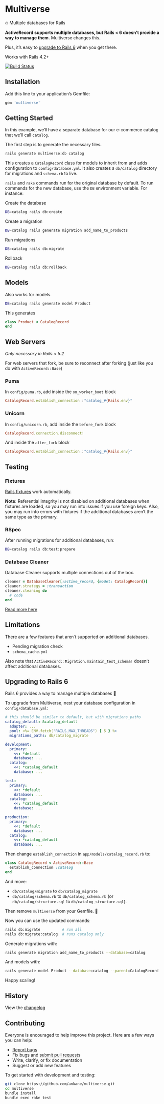 # Multiverse

:fire: Multiple databases for Rails

**ActiveRecord supports multiple databases, but Rails < 6 doesn’t provide a way to manage them.** Multiverse changes this.

Plus, it’s easy to [upgrade to Rails 6](#upgrading-to-rails-6) when you get there.

Works with Rails 4.2+

[![Build Status](https://travis-ci.org/ankane/multiverse.svg?branch=master)](https://travis-ci.org/ankane/multiverse)

## Installation

Add this line to your application’s Gemfile:

```ruby
gem 'multiverse'
```

## Getting Started

In this example, we’ll have a separate database for our e-commerce catalog that we’ll call `catalog`.

The first step is to generate the necessary files.

```sh
rails generate multiverse:db catalog
```

This creates a `CatalogRecord` class for models to inherit from and adds configuration to `config/database.yml`. It also creates a `db/catalog` directory for migrations and `schema.rb` to live.

`rails` and `rake` commands run for the original database by default. To run commands for the new database, use the `DB` environment variable. For instance:

Create the database

```sh
DB=catalog rails db:create
```

Create a migration

```sh
DB=catalog rails generate migration add_name_to_products
```

Run migrations

```sh
DB=catalog rails db:migrate
```

Rollback

```sh
DB=catalog rails db:rollback
```

## Models

Also works for models

```sh
DB=catalog rails generate model Product
```

This generates

```rb
class Product < CatalogRecord
end
```

## Web Servers

*Only necessary in Rails < 5.2*

For web servers that fork, be sure to reconnect after forking (just like you do with `ActiveRecord::Base`)

### Puma

In `config/puma.rb`, add inside the `on_worker_boot` block

```ruby
CatalogRecord.establish_connection :"catalog_#{Rails.env}"
```

### Unicorn

In `config/unicorn.rb`, add inside the `before_fork` block

```ruby
CatalogRecord.connection.disconnect!
```

And inside the `after_fork` block

```ruby
CatalogRecord.establish_connection :"catalog_#{Rails.env}"
```

## Testing

### Fixtures

[Rails fixtures](https://guides.rubyonrails.org/testing.html#the-low-down-on-fixtures) work automatically.

**Note:** Referential integrity is not disabled on additional databases when fixtures are loaded, so you may run into issues if you use foreign keys. Also, you may run into errors with fixtures if the additional databases aren’t the same type as the primary.

### RSpec

After running migrations for additional databases, run:

```sh
DB=catalog rails db:test:prepare
```

### Database Cleaner

Database Cleaner supports multiple connections out of the box.

```ruby
cleaner = DatabaseCleaner[:active_record, {model: CatalogRecord}]
cleaner.strategy = :transaction
cleaner.cleaning do
  # code
end
```

[Read more here](https://github.com/DatabaseCleaner/database_cleaner#how-to-use-with-multiple-orms)

## Limitations

There are a few features that aren’t supported on additional databases.

- Pending migration check
- `schema_cache.yml`

Also note that `ActiveRecord::Migration.maintain_test_schema!` doesn’t affect additional databases.

## Upgrading to Rails 6

Rails 6 provides a way to manage multiple databases :tada:

To upgrade from Multiverse, nest your database configuration in `config/database.yml`:

```yml
# this should be similar to default, but with migrations_paths
catalog_default: &catalog_default
  adapter: ...
  pool: <%= ENV.fetch("RAILS_MAX_THREADS") { 5 } %>
  migrations_paths: db/catalog_migrate

development:
  primary:
    <<: *default
    database: ...
  catalog:
    <<: *catalog_default
    database: ...

test:
  primary:
    <<: *default
    database: ...
  catalog:
    <<: *catalog_default
    database: ...

production:
  primary:
    <<: *default
    database: ...
  catalog:
    <<: *catalog_default
    database: ...
```

Then change `establish_connection` in `app/models/catalog_record.rb` to:

```rb
class CatalogRecord < ActiveRecord::Base
  establish_connection :catalog
end
```

And move:

- `db/catalog/migrate` to `db/catalog_migrate`
- `db/catalog/schema.rb` to `db/catalog_schema.rb` (or `db/catalog/structure.sql` to `db/catalog_structure.sql`).

Then remove `multiverse` from your Gemfile. :tada:

Now you can use the updated commands:

```sh
rails db:migrate          # run all
rails db:migrate:catalog  # runs catalog only
```

Generate migrations with:

```sh
rails generate migration add_name_to_products --database=catalog
```

And models with:

```sh
rails generate model Product --database=catalog --parent=CatalogRecord
```

Happy scaling!

## History

View the [changelog](https://github.com/ankane/multiverse/blob/master/CHANGELOG.md)

## Contributing

Everyone is encouraged to help improve this project. Here are a few ways you can help:

- [Report bugs](https://github.com/ankane/multiverse/issues)
- Fix bugs and [submit pull requests](https://github.com/ankane/multiverse/pulls)
- Write, clarify, or fix documentation
- Suggest or add new features

To get started with development and testing:

```sh
git clone https://github.com/ankane/multiverse.git
cd multiverse
bundle install
bundle exec rake test
```
